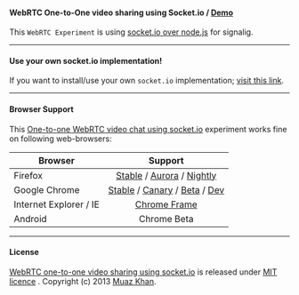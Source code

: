 #### WebRTC One-to-One video sharing using Socket.io / [Demo](https://webrtc-experiment.appspot.com/socket.io/)

This `WebRTC Experiment` is using [socket.io over node.js](https://github.com/muaz-khan/WebRTC-Experiment/tree/master/socketio-over-nodejs) for signalig.

----

#### Use your own socket.io implementation!

If you want to install/use your own `socket.io` implementation; [visit this link](https://github.com/muaz-khan/WebRTC-Experiment/tree/master/socketio-over-nodejs).

----

#### Browser Support

This [One-to-one WebRTC video chat using socket.io](https://webrtc-experiment.appspot.com/socket.io/) experiment works fine on following web-browsers:

| Browser        | Support           |
| ------------- |:-------------:|
| Firefox | [Stable](http://www.mozilla.org/en-US/firefox/new/) / [Aurora](http://www.mozilla.org/en-US/firefox/aurora/) / [Nightly](http://nightly.mozilla.org/) |
| Google Chrome | [Stable](https://www.google.com/intl/en_uk/chrome/browser/) / [Canary](https://www.google.com/intl/en/chrome/browser/canary.html) / [Beta](https://www.google.com/intl/en/chrome/browser/beta.html) / [Dev](https://www.google.com/intl/en/chrome/browser/index.html?extra=devchannel#eula) |
| Internet Explorer / IE | [Chrome Frame](http://www.google.com/chromeframe) |
| Android | Chrome Beta |

----

#### License

[WebRTC one-to-one video sharing using socket.io](https://webrtc-experiment.appspot.com/socket.io/) is released under [MIT licence](https://webrtc-experiment.appspot.com/licence/) . Copyright (c) 2013 [Muaz Khan](https://plus.google.com/100325991024054712503).
